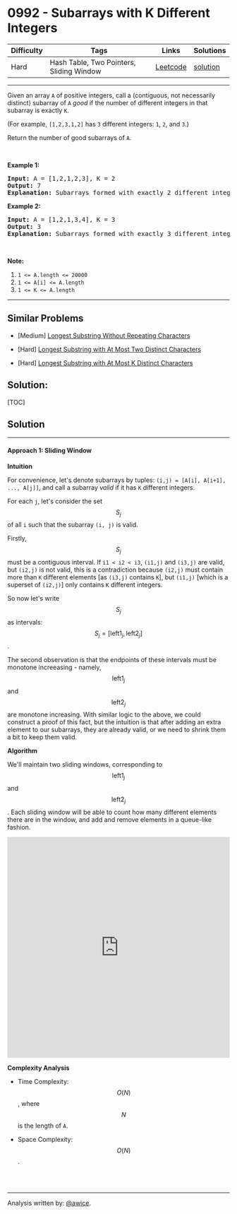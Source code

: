 # 0992 - Subarrays with K Different Integers

Difficulty  | Tags | Links | Solutions
----------- | ---- | ----- | -----
Hard | Hash Table, Two Pointers, Sliding Window | [Leetcode](https://leetcode.com/problems/subarrays-with-k-different-integers) | [solution](https://leetcode.com/problems/subarrays-with-k-different-integers/solution/)


-----------

<p>Given an array <code>A</code> of positive integers, call a (contiguous, not necessarily distinct) subarray of <code>A</code> <em>good</em> if the number of different integers in that subarray is exactly <code>K</code>.</p>

<p>(For example, <code>[1,2,3,1,2]</code> has <code>3</code> different integers: <code>1</code>, <code>2</code>, and <code>3</code>.)</p>

<p>Return the number of good subarrays of <code>A</code>.</p>

<p>&nbsp;</p>

<p><strong>Example 1:</strong></p>

<pre>
<strong>Input: </strong>A = <span id="example-input-1-1">[1,2,1,2,3]</span>, K = <span id="example-input-1-2">2</span>
<strong>Output: </strong><span id="example-output-1">7</span>
<strong>Explanation: </strong>Subarrays formed with exactly 2 different integers: [1,2], [2,1], [1,2], [2,3], [1,2,1], [2,1,2], [1,2,1,2].
</pre>

<p><strong>Example 2:</strong></p>

<pre>
<strong>Input: </strong>A = <span id="example-input-2-1">[1,2,1,3,4]</span>, K = <span id="example-input-2-2">3</span>
<strong>Output: </strong><span id="example-output-2">3</span>
<strong>Explanation: </strong>Subarrays formed with exactly 3 different integers: [1,2,1,3], [2,1,3], [1,3,4].
</pre>

<p>&nbsp;</p>

<p><strong>Note:</strong></p>

<ol>
	<li><code>1 &lt;= A.length &lt;= 20000</code></li>
	<li><code>1 &lt;= A[i] &lt;= A.length</code></li>
	<li><code>1 &lt;= K &lt;= A.length</code></li>
</ol>

-----------


## Similar Problems

- [Medium] [Longest Substring Without Repeating Characters](longest-substring-without-repeating-characters)

- [Hard] [Longest Substring with At Most Two Distinct Characters](longest-substring-with-at-most-two-distinct-characters)

- [Hard] [Longest Substring with At Most K Distinct Characters](longest-substring-with-at-most-k-distinct-characters)




## Solution:

[TOC]

## Solution
---
#### Approach 1: Sliding Window

**Intuition**

For convenience, let's denote subarrays by tuples: `(i,j) = [A[i], A[i+1], ..., A[j]]`, and call a subarray *valid* if it has `K` different integers.

For each `j`, let's consider the set $$S_j$$ of all `i` such that the subarray `(i, j)` is valid.

Firstly, $$S_j$$ must be a contiguous interval.  If `i1 < i2 < i3`, `(i1,j)` and `(i3,j)` are valid, but `(i2,j)` is not valid, this is a contradiction because `(i2,j)` must contain more than `K` different elements [as `(i3,j)` contains `K`], but `(i1,j)` [which is a superset of `(i2,j)`] only contains `K` different integers.

So now let's write $$S_j$$ as intervals: $$S_j = [\text{left1}_j, \text{left2}_j]$$.

The second observation is that the endpoints of these intervals must be monotone increeasing - namely, $$\text{left1}_j$$ and $$\text{left2}_j$$ are monotone increasing.  With similar logic to the above, we could construct a proof of this fact, but the intuition is that after adding an extra element to our subarrays, they are already valid, or we need to shrink them a bit to keep them valid.

**Algorithm**

We'll maintain two sliding windows, corresponding to $$\text{left1}_j$$ and $$\text{left2}_j$$.  Each sliding window will be able to count how many different elements there are in the window, and add and remove elements in a queue-like fashion.

<iframe src="https://leetcode.com/playground/MkaZoDQt/shared" frameBorder="0" width="100%" height="500" name="MkaZoDQt"></iframe>

**Complexity Analysis**

* Time Complexity:  $$O(N)$$, where $$N$$ is the length of `A`.

* Space Complexity:  $$O(N)$$.
<br />
<br />


---
Analysis written by: [@awice](https://leetcode.com/awice).
